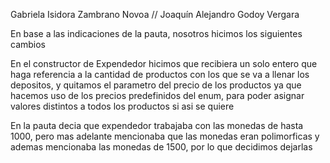 Gabriela Isidora Zambrano Novoa // 
Joaquín Alejandro Godoy Vergara

En base a las indicaciones de la pauta, nosotros hicimos los siguientes cambios

En el constructor de Expendedor hicimos que recibiera un solo entero que haga referencia a la cantidad de productos con los que se va a llenar los depositos, y quitamos el parametro del precio de los productos ya que hacemos uso de los precios predefinidos del enum, para poder asignar valores distintos a todos los productos si asi se quiere

En la pauta decia que expendedor trabajaba con las monedas de hasta 1000, pero mas adelante mencionaba que las monedas eran polimorficas y ademas mencionaba las monedas de 1500, por lo que decidimos dejarlas 
